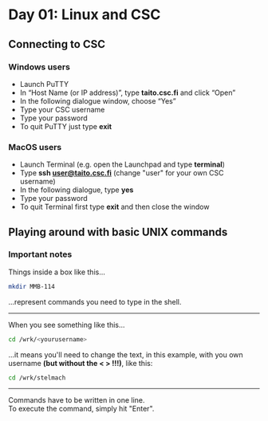 # Day 01: Linux and CSC

## Connecting to CSC

### Windows users

* Launch PuTTY
* In “Host Name (or IP address)”, type **taito.csc.fi** and click “Open”
* In the following dialogue window, choose “Yes”
* Type your CSC username
* Type your password
* To quit PuTTY just type **exit**

### MacOS users

* Launch Terminal
(e.g. open the Launchpad and type **terminal**)
* Type **ssh user@taito.csc.fi** (change "user" for your own CSC username)
* In the following dialogue, type **yes**
* Type your password
* To quit Terminal first type **exit** and then close the window

## Playing around with basic UNIX commands

### Important notes

Things inside a box like this...

```bash
mkdir MMB-114
```
...represent commands you need to type in the shell.

---

When you see something like this...

```bash
cd /wrk/<yourusername>
```

...it means you'll need to change the text, in this example, with you own username **(but without the < > !!!)**, like this:

```bash
cd /wrk/stelmach
```

---

Commands have to be written in one line.  
To execute the command, simply hit "Enter".
